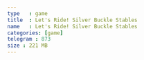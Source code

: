 ```yaml
---
type   : game
title  : Let's Ride! Silver Buckle Stables
name   : Let's Ride! Silver Buckle Stables
categories: [game]
telegram : 873
size : 221 MB
---
```



